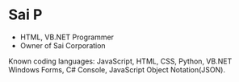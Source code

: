 # Sai P
- HTML, VB.NET Programmer
- Owner of Sai Corporation
<p>Known coding languages: JavaScript, HTML, CSS, Python, VB.NET Windows Forms, C# Console, JavaScript Object Notation(JSON).</p>
